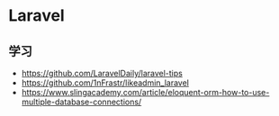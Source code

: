 # Laravel

## 学习

- https://github.com/LaravelDaily/laravel-tips
- https://github.com/1nFrastr/likeadmin_laravel
- https://www.slingacademy.com/article/eloquent-orm-how-to-use-multiple-database-connections/
